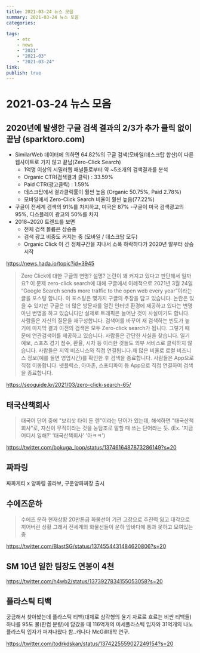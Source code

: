 ```yaml
---
title: 2021-03-24 뉴스 모음
summary: 2021-03-24 뉴스 모음
categories:
    - 
tags:
    - etc
    - news
    - "2021"
    - "2021-03"
    - "2021-03-24"
link: 
publish: true
---
```


# 2021-03-24 뉴스 모음

## 2020년에 발생한 구글 검색 결과의 2/3가 추가 클릭 없이 끝남 (sparktoro.com)

- SimilarWeb 데이터에 의하면 64.82%의 구글 검색(모바일/데스크탑 합산)이 다른 웹사이트로 가지 않고 끝남(Zero-Click Search)
  - 1억명 이상의 시밀러웹 패널들로부터 약 ~5조개의 검색결과를 분석
  - Organic CTR(검색결과 클릭) : 33.59%
  - Paid CTR(광고클릭) : 1.59%
  - 데스크탑에서 결과클릭률이 훨씬 높음 (Organic 50.75%, Paid 2.78%)
  - 모바일에서 Zero-Click Search 비율이 훨씬 높음(77.22%)
- 구글이 전세계 검색의 91%를 차지하고, 미국은 87%
  -구글이 미국 검색광고의 95%, 디스플레이 광고의 50%를 차지
- 2018~2020 트렌드를 보면
  - 전체 검색 볼륨은 상승중
  - 검색 광고 비중도 커지는 중 (모바일 / 데스크탑 모두)
  - Organic Click 이 긴 정체구간을 지나서 소폭 하락하다가 2020년 말부터 상승 시작

<https://news.hada.io/topic?id=3945>

> Zero Click에 대한 구글의 변명? 설명?
> 논란이 꽤 커지고 있다고 판단해서 일까요? 이 문제 zero-click search에 대해 구글에서 이례적으로 2021년 3월 24일 “Google Search sends more traffic to the open web every year”이라는 글을 포스팅 합니다. 이 포스팅은 몇가지 구글의 주장을 담고 있습니다. 논란은 있을 수 있지만 구글은 더 많은 방문자를 열린 인터넷 환경에 제공하고 있다는 변명 아닌 변명을 하고 있습니다만 실제로 트래픽은 늘어난 것이 사실이기도 합니다.
> 사람들은 자신의 질문을 재구성합니다. 검색어를 바꾸어 재 검색하는 빈도가 높기에 마지막 결과 이전의 검색은 모두 Zero-click search가 됩니다. 그렇기 때문에 연관검색어를 제공하고 있습니다.
> 사람들은 간단한 사실을 찾습니다. 일기예보, 스포츠 경기 점수, 환율, 시차 등 이러한 것들도 외부 서비스로 클릭하지 않습니다.
> 사람들은 지역 비즈니스와 직접 연결됩니다.꽤 많은 비율로 로컬 비즈니스 정보(예를 들면 영업시간)를 확인한 후 검색을 종료합니다.
> 사람들은 App으로 직접 이동합니다. 넷플릭스, 아마존, 스포티파이 등 App으로 직접 연결하여 검색을 종료합니다.

<https://seoguide.kr/2021/03/zero-click-search-65/>

## 태국산책회사

> 태국어 단어 중에 "보리삿 타이 둔 렌"이라는 단어가 있는데, 해석하면 "태국산책회사"로, 자신이 무직이라는 것을 농담조로 말할 때 쓰는 단어라는 듯. (Ex. '지금 어디서 일해?' '태국산책회사' '아ㅋㅋ')

<https://twitter.com/bokuga_loop/status/1374616487873286149?s=20>

## 짜파링

짜파게티 x 양파링 콜라보, 구운양파짜장 출시

## 수에즈운하

> 수에즈 운하 현재상황 
> 20만톤급 화물선이 기관 고장으로 추진력 잃고 대각으로 끼어버린 상황
> 그래서 전세계의 화물선들이 운하 앞바다에 통과 못하고 모여있는중

<https://twitter.com/BlastSG/status/1374554431484620806?s=20>

## SM 10년 일한 팀장도 연봉이 4천

<https://twitter.com/h4wb2/status/1373927834155053058?s=20>

## 플라스틱 티백

궁금해서 찾아봤는데 플라스틱 티백(대체로 삼각형의 윤기 자르르 흐르는 비싼 티백들)하나를 95도 물(한컵 분량)에 담갔을 때 116억개의 미세플라스틱 입자와 31억개의 나노플라스틱 입자가 퍼져나왔다 함..캐나다 McGill대학 연구.

<https://twitter.com/todrkdskan/status/1374225559027249154?s=20>
